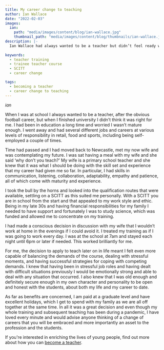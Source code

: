 ```yaml
---
title: My career change to teaching
author: Ian Wallace
date: "2022-02-03"
images:
  ian:
    path: "media/images/content/blog/ian-wallace.jpg"
    thumbnail_path: "media/images/content/blog/thumbnails/ian-wallace.jpg"
description: |-
  Ian Wallace had always wanted to be a teacher but didn’t feel ready when he finished university. After several different jobs and careers he finally took the plunge and hasn’t looked back.
    
keywords:
  - teacher training
  - trainee teacher course
  - SCITT
  - career change

tags:
  - becoming a teacher
  - career change to teaching
---
```


$ian$

When I was at school I always wanted to be a teacher, after the obvious football career, but when I finished university I didn’t think it was right for me. I had been in education a long time and worried I wasn’t mature enough. I went away and had several different jobs and careers at various levels of responsibility in retail, food and sports, including being self-employed a couple of times. 

Time had passed and I had moved back to Newcastle, met my now wife and was contemplating my future. I was sat having a meal with my wife and she said ‘why don’t you teach?’ My wife is a primary school teacher and she knew that it was what I should be doing with the skill set and experience that my career had given me so far. In particular, I had skills in communication, listening, collaboration, adaptability, empathy and patience, all of which come with maturity and experience.

I took the bull by the horns and looked into the qualification routes that were available, settling on a SCITT as this suited me personally. With a SCITT you are in school from the start and that appealed to my work style and ethic. Being in my late 30s and having financial responsibilities for my family I needed to have support and fortunately I was to study science, which was funded and allowed me to concentrate on my training.

I had made a conscious decision in discussion with my wife that I wouldn’t work at home in the evenings if I could avoid it. I treated my training as if I was going to work every day. I was at the school at 7am and stayed each night until 6pm or later if needed. This worked brilliantly for me.

For me, the decision to apply to teach later on in life meant I felt even more capable of balancing the demands of the course, dealing with stressful moments, and having successful strategies for coping with competing demands. I knew that having been in stressful job roles and having dealt with difficult situations previously I would be emotionally strong and able to deal with any situation that occurred. I also knew that I was old enough and definitely secure enough in my own character and personality to be open and honest with the students, about both my life and my career to date. 

As far as benefits are concerned, I am paid at a graduate level and have excellent holidays, which I get to spend with my family as we are all off together at the same time. In all it was a great decision and even though my whole training and subsequent teaching has been during a pandemic, I have loved every minute and would advise anyone thinking of a change of careers that you will be embraced and more importantly an asset to the profession and the students.

If you're interested in enriching the lives of young people, find out more about how you can [become a teacher](/steps-to-become-a-teacher).
